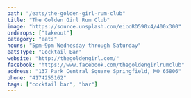 ```yaml
---
path: "/eats/the-golden-girl-rum-club"
title: "The Golden Girl Rum Club"
image: "https://source.unsplash.com/eicoRD590x4/400x300"
orderops: ["takeout"]
category: "eats"
hours: "5pm-9pm Wednesday through Saturday"
eatsType: "Cocktail Bar"
website: "http://thegoldengirl.com/"
facebook: "https://www.facebook.com/thegoldengirlrumclub"
address: "137 Park Central Square Springfield, MO 65806"
phone: "4174255162"
tags: ["cocktail bar", "bar"]
---
```


